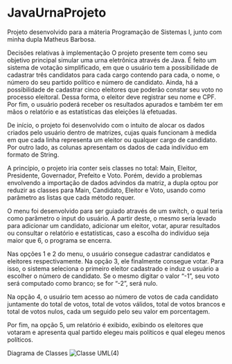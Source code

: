 # JavaUrnaProjeto
Projeto desenvolvido para a máteria Programação de Sistemas I, junto com minha dupla Matheus Barbosa.


Decisões relativas à implementação
O projeto presente tem como seu objetivo principal simular uma urna eletrônica através de Java. É feito um sistema de votação simplificado, em que o usuário tem a possibilidade de cadastrar três candidatos para cada cargo contendo para cada, o nome, o número do seu partido político e número de candidato. Ainda, há a possibilidade de cadastrar cinco eleitores que poderão constar seu voto no processo eleitoral. Dessa forma, o eleitor deve registrar seu nome e CPF. Por fim, o usuário poderá receber os resultados apurados e também ter em mãos o relatório e as estatísticas das eleições lá efetuadas.

De início, o projeto foi desenvolvido com o intuito de alocar os dados criados pelo usuário dentro de matrizes, cujas quais funcionam à medida em que cada linha representa um eleitor ou qualquer cargo de candidato. Por outro lado, as colunas apresentam os dados de cada indivíduo em formato de String.

A princípio, o projeto iria conter seis classes no total: Main, Eleitor, Presidente, Governador, Prefeito e Voto. Porém, devido a problemas envolvendo a importação de dados advindos da matriz, a dupla optou por reduzir as classes para Main, Candidato, Eleitor e Voto, usando como parâmetro as listas que cada método requer.

O menu foi desenvolvido para ser guiado através de um switch, o qual teria como parâmetro o input do usuário. A partir deste, o mesmo seria levado para adicionar um candidato, adicionar um eleitor, votar, apurar resultados ou consultar o relatório e estatísticas, caso a escolha do indivíduo seja maior que 6, o programa se encerra.

Nas opções 1 e 2 do menu, o usuário consegue cadastrar candidatos e eleitores respectivamente. Na opção 3, ele finalmente consegue votar. Para isso, o sistema seleciona o primeiro eleitor cadastrado e induz o usuário a escolher o número de candidato. Se o mesmo digitar o valor “-1”, seu voto será computado como branco; se for “-2”, será nulo. 

Na opção 4, o usuário tem acesso ao número de votos de cada candidato juntamente do total de votos, total de votos válidos, total de votos brancos e total de votos nulos, cada um seguido pelo seu valor em porcentagem.

Por fim, na opção 5, um relatório é exibido, exibindo os eleitores que votaram e apresenta qual partido elegeu mais políticos e qual elegeu menos políticos.


Diagrama de Classes
![Classe UML(4)](https://user-images.githubusercontent.com/85592905/207738854-b49f70fc-eb72-40f5-9b78-1bb1362a9b05.png)
